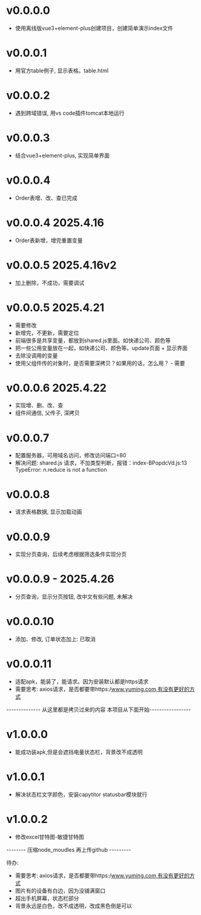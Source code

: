 # v0.0.0.0
- 使用离线版vue3+element-plus创建项目，创建简单演示index文件
# v0.0.0.1
- 用官方table例子, 显示表格。table.html
# v0.0.0.2
- 遇到跨域错误, 用vs code插件tomcat本地运行
# v0.0.0.3
- 结合vue3+element-plus, 实现简单界面
# v0.0.0.4
- Order表增、改、查已完成
# v0.0.0.4 2025.4.16
- Order表新增，增完重置变量
# v0.0.0.5 2025.4.16v2
- 加上删除，不成功，需要调试

# v0.0.0.5 2025.4.21 
- 需要修改
- 新增完，不更新，需要定位
- 前端很多是共享变量，都放到shared.js里面。如快递公司、颜色等
- 把一些公用变量放在一起，如快递公司、颜色等。update页面 + 显示界面
- 去除没调用的变量
- 使用父组件传的对象时，是否需要深拷贝？如果用的话，怎么用？ - 需要

# v0.0.0.6 2025.4.22
- 实现增、删、改、查
- 组件间通信, 父传子, 深拷贝

# v0.0.0.7
- 配置服务器，可用域名访问，修改访问端口=80
- 解决问题: shared.js 请求，不加类型判断，报错：index-BPopdcVd.js:13 TypeError: n.reduce is not a function

# v0.0.0.8
- 请求表格数据, 显示加载动画

# v0.0.0.9
- 实现分页查询，后续考虑根据筛选条件实现分页

# v0.0.0.9 - 2025.4.26
- 分页查询，显示分页按钮, 改中文有些问题, 未解决

# v0.0.0.10
- 添加、修改, 订单状态加上: 已取消

# v0.0.0.11
- 适配apk，能装了，能请求。因为安装默认都是https请求
- 需要思考: axios请求，是否都要带https:/www.yuming.com,有没有更好的方式

-------------- 从这里都是拷贝过来的内容 本项目从下面开始-----------------
# v1.0.0.0
- 能成功装apk,但是会遮挡电量状态栏，背景改不成透明

# v1.0.0.1
- 解决状态栏文字颜色，安装capytitor statusbar模块就行

# v1.0.0.2
- 修改excel甘特图-敏捷甘特图

-------- 压缩node_moudles 再上传github  ---------

待办:
- 需要思考: axios请求，是否都要带https:/www.yuming.com,有没有更好的方式
- 图片有的设备有白边，因为没铺满窗口
- 超出手机屏幕，状态栏部分
- 背景永远是白色，改不成透明，改成黑色倒是可以